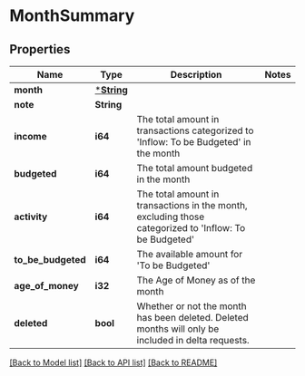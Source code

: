 # MonthSummary

## Properties

Name | Type | Description | Notes
------------ | ------------- | ------------- | -------------
**month** | [***String**](string.md) |  | 
**note** | **String** |  | 
**income** | **i64** | The total amount in transactions categorized to 'Inflow: To be Budgeted' in the month | 
**budgeted** | **i64** | The total amount budgeted in the month | 
**activity** | **i64** | The total amount in transactions in the month, excluding those categorized to 'Inflow: To be Budgeted' | 
**to_be_budgeted** | **i64** | The available amount for 'To be Budgeted' | 
**age_of_money** | **i32** | The Age of Money as of the month | 
**deleted** | **bool** | Whether or not the month has been deleted.  Deleted months will only be included in delta requests. | 

[[Back to Model list]](../README.md#documentation-for-models) [[Back to API list]](../README.md#documentation-for-api-endpoints) [[Back to README]](../README.md)


